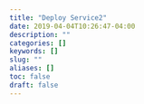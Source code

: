 ```yaml
---
title: "Deploy Service2"
date: 2019-04-04T10:26:47-04:00
description: ""
categories: []
keywords: []
slug: ""
aliases: []
toc: false
draft: false
---
```

